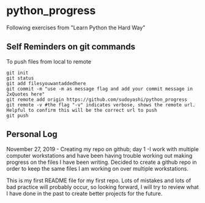 # python_progress
Following exercises from "Learn Python the Hard Way" 

## Self Reminders on git commands

To push files from local to remote
```
git init
git status
git add filesyouwantaddedhere
git commit -m "use -m as message flag and add your commit message in 2xQuotes here"
git remote add origin https://github.com/sudoyashi/python_progress
git remote -v #the flag "-v" indicates verbose, shows the remote url. Helpful to confirm this will be the correct url to push
git push
```
## Personal Log

November 27, 2019 - Creating my repo on github; day 1
-I work with multiple computer workstations and have been having trouble working out making progress on the files I have been writing. Decided to create a github repo in order to keep the same files I am working on over multiple workstations.

This is my first README file for my first repo. Lots of mistakes and lots of bad practice will probably occur, so looking forward, I will
try to review what I have done in the past to create better projects for the future.
